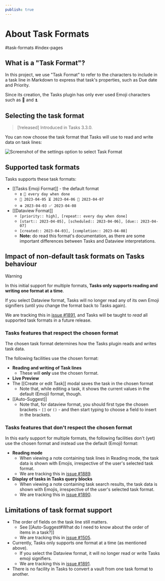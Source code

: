 ```yaml
---
publish: true
---
```


# About Task Formats

<span class="related-pages">#task-formats #index-pages</span>

## What is a "Task Format"?

In this project, we use "Task Format" to refer to the characters to include in a task line in Markdown to express that task's properties, such as Due date and Priority.

Since its creation, the Tasks plugin has only ever used Emoji characters such as 📅 and ⏫.

## Selecting the task format

> [!released]
> Introduced in Tasks 3.3.0.

You can now choose the task format that Tasks will use to read and write data on task lines:

![Screenshot of the settings option to select Task Format](settings-task-format.png)

## Supported task formats

Tasks supports these task formats:

- [[Tasks Emoji Format]] - the default format
  - `⏫ 🔁 every day when done`
  - `🛫 2023-04-05 ⏳ 2023-04-06 📅 2023-04-07`
  - `➕ 2023-04-03 ✅ 2023-04-08`
- [[Dataview Format]]
  - `[priority:: high], [repeat:: every day when done]`
  - `[start:: 2023-04-05], [scheduled:: 2023-04-06], [due:: 2023-04-07]`
  - `[created:: 2023-04-03], [completion:: 2023-04-08]`
  - **Note:** do read this format's documentation, as there are some important differences between Tasks and Dataview interpretations.

## Impact of non-default task formats on Tasks behaviour

> [!Warning]
> In this initial support for multiple formats, **Tasks only supports reading and writing one format at a time**.
>
> If you select Dataview format, Tasks will no longer read any of its own Emoji signifiers (until you change the format back to Tasks again).
>
> We are tracking this in [issue #1891](https://github.com/obsidian-tasks-group/obsidian-tasks/issues/1891), and Tasks will be taught to *read* all supported task formats in a future release.

### Tasks features that respect the chosen format

The chosen task format determines how the Tasks plugin reads and writes task data.

The following facilities use the chosen format:

- **Reading and writing of Task lines**
  - These will **only** use the chosen format.
- **Live Preview**
- The [[Create or edit Task]] modal saves the task in the chosen format
  - Note that, while editing a task, it shows the current values in the default (Emoji) format, though.
- [[Auto-Suggest]]
  - Note that, for dataview format, you should first type the chosen brackets - `[]` or `()` - and then start typing to choose a field to insert in the brackets.

### Tasks features that don't respect the chosen format

In this early support for multiple formats, the following facilities don't (yet) use the chosen format and instead use the default (Emoji) format:

- **Reading mode**
  - When viewing a note containing task lines in Reading mode, the task data is shown with Emojis, irrespective of the user's selected task format.
  - We are tracking this in [issue #1889](https://github.com/obsidian-tasks-group/obsidian-tasks/issues/1889).
- **Display of tasks in Tasks query blocks**
  - When viewing a note containing task search results, the task data is shown with Emojis, irrespective of the user's selected task format.
  - We are tracking this in [issue #1890](https://github.com/obsidian-tasks-group/obsidian-tasks/issues/1890).

## Limitations of task format support

- The order of fields on the task line still matters.
  - See [[Auto-Suggest#What do I need to know about the order of items in a task?]]
  - We are tracking this in [issue #1505](https://github.com/obsidian-tasks-group/obsidian-tasks/issues/1505).
- Currently, Tasks only supports one format at a time (as mentioned above).
  - If you select the Dataview format, it will no longer read or write Tasks emoji signifiers.
  - We are tracking this in [issue #1891](https://github.com/obsidian-tasks-group/obsidian-tasks/issues/1891).
- There is no facility in Tasks to convert a vault from one task format to another.
